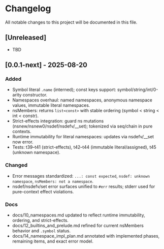 # Changelog

All notable changes to this project will be documented in this file.

## [Unreleased]
- TBD

## [0.0.1-next] - 2025-08-20
### Added
- Symbol literal `.name` (interned); const keys support: symbol/string/int/0-arity constructor.
- Namespaces overhaul: named namespaces, anonymous namespace values, immutable literal namespaces.
- nsMembers: returns `list<const>` with stable ordering (symbol < string < int < constr).
- Strict-effects integration: guard ns mutations (nsnew/nsnew0/nsdef/nsdefv/__set); tokenized via seq/chain in pure contexts.
- Runtime immutability for literal namespaces: updates via nsdefv/__set now error.
- Tests: t39–t41 (strict-effects), t42–t44 (immutable literal/assigned), t45 (unknown namespace).

### Changed
- Error messages standardized: `...: const expected`, `nsdef: unknown namespace`, `nsMembers: not a namespace`.
- nsdef/nsdefv/set error surfaces unified to `#err` results; stderr used for pure-context effect violations.

### Docs
- docs/10_namespaces.md updated to reflect runtime immutability, ordering, and strict-effects.
- docs/12_builtins_and_prelude.md refined for current nsMembers behavior and `.symbol` status.
- docs/14_namespace_impl_plan.md annotated with implemented phases, remaining items, and exact error model.

